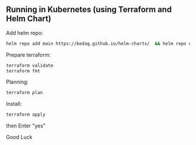 ## Running in Kubernetes (using Terraform and Helm Chart)
Add helm repo:
```sh
helm repo add main https://bedag.github.io/helm-charts/  && helm repo update
```
Prepare terraform:
```sh
terraform validate
terraform fmt
```
Planning:
```sh
terraform plan
```
Install:
```sh
terraform apply
```
then Enter "yes"

Good Luck
